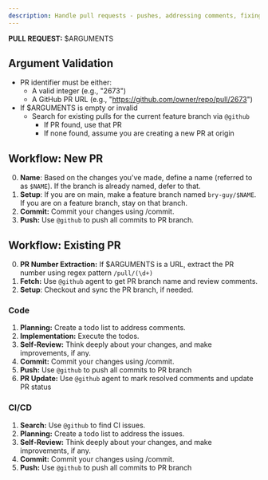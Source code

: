 ```yaml
---
description: Handle pull requests - pushes, addressing comments, fixing issues identified by CI/CD.
---
```

**PULL REQUEST:** $ARGUMENTS

## Argument Validation

* PR identifier must be either:
  - A valid integer (e.g., "2673")
  - A GitHub PR URL (e.g., "https://github.com/owner/repo/pull/2673")
* If $ARGUMENTS is empty or invalid
  - Search for existing pulls for the current feature branch via `@github`
    - If PR found, use that PR
    - If none found, assume you are creating a new PR at origin

## Workflow: New PR

0. **Name**: Based on the changes you've made, define a name (referred to as `$NAME`). If the branch is already named, defer to that.
1. **Setup**: If you are on main, make a feature branch named `bry-guy/$NAME`. If you are on a feature branch, stay on that branch.
2. **Commit:** Commit your changes using /commit.
3. **Push:** Use `@github` to push all commits to PR branch.

## Workflow: Existing PR

0. **PR Number Extraction:** If $ARGUMENTS is a URL, extract the PR number using regex pattern `/pull/(\d+)`
1. **Fetch:** Use `@github` agent to get PR branch name and review comments. 
2. **Setup**: Checkout and sync the PR branch, if needed. 

### Code 

1. **Planning:** Create a todo list to address comments.
2. **Implementation:** Execute the todos.
3. **Self-Review:** Think deeply about your changes, and make improvements, if any.
4. **Commit:** Commit your changes using /commit.
5. **Push:** Use `@github` to push all commits to PR branch
6. **PR Update:** Use `@github` agent to mark resolved comments and update PR status

### CI/CD

1. **Search:** Use `@github` to find CI issues.
2. **Planning:** Create a todo list to address the issues.
3. **Self-Review:** Think deeply about your changes, and make improvements, if any.
4. **Commit:** Commit your changes using /commit.
5. **Push:** Use `@github` to push all commits to PR branch

